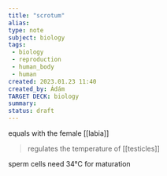 ```yaml
---
title: "scrotum"
alias: 
type: note
subject: biology
tags:
 - biology
 - reproduction
 - human_body
 - human
created: 2023.01.23 11:40
created_by: Ádám
TARGET DECK: biology
summary: 
status: draft 
---
```

equals with the female [[labia]] 

>regulates the temperature of [[testicles]] 

sperm cells need 34°C for maturation
